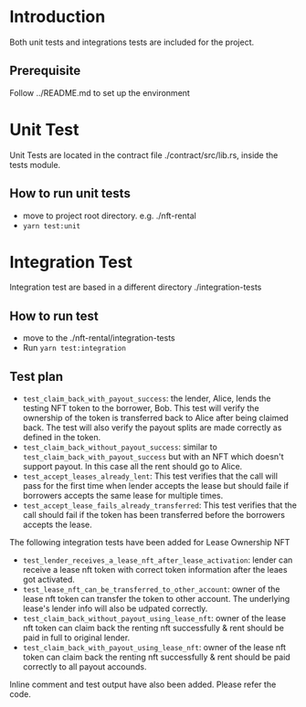 
# Introduction
Both unit tests and integrations tests are included for the project.
## Prerequisite
Follow ../README.md to set up the environment

# Unit Test
Unit Tests are located in the contract file ./contract/src/lib.rs, inside the tests module.

## How to run unit tests
- move to project root directory. e.g. ./nft-rental
- `yarn test:unit`

# Integration Test
Integration test are based in a different directory ./integration-tests
## How to run test
- move to the ./nft-rental/integration-tests
- Run `yarn test:integration`

## Test plan

- `test_claim_back_with_payout_success`: the lender, Alice, lends the testing NFT token to the borrower, Bob. This test will verify the ownership of the token is transferred back to Alice after being claimed back. The test will also verify the payout splits are made correctly as defined in the token.
- `test_claim_back_without_payout_success`: similar to `test_claim_back_with_payout_success` but with an NFT which doesn't support payout. In this case all the rent should go to Alice.
- `test_accept_leases_already_lent`: This test verifies that the call will pass for the first time when lender accepts the lease but should faile if borrowers accepts the same lease for multiple times.
- `test_accept_lease_fails_already_transferred`: This test verifies that the call should fail if the token has been transferred before the borrowers accepts the lease.

The following integration tests have been added for Lease Ownership NFT
- `test_lender_receives_a_lease_nft_after_lease_activation`: lender can receive a lease nft token with correct token information after the leaes got activated.
- `test_lease_nft_can_be_transferred_to_other_account`: owner of the lease nft token can transfer the token to other account. The underlying lease's lender info will also be udpated correctly.
- `test_claim_back_without_payout_using_lease_nft`: owner of the lease nft token can claim back the renting nft successfully & rent should be paid in full to original lender.
- `test_claim_back_with_payout_using_lease_nft`: owner of the lease nft token can claim back the renting nft successfully & rent should be paid correctly to all payout accounds.

Inline comment and test output have also been added. Please refer the code.
